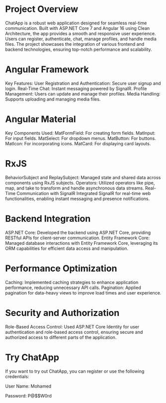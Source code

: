 # Project Overview
ChatApp is a robust web application designed for seamless real-time communication. Built with ASP.NET Core 7 and Angular 16 using Clean Architecture, the app provides a smooth and responsive user experience. Users can register, authenticate, chat, manage profiles, and handle media files. The project showcases the integration of various frontend and backend technologies, ensuring top-notch performance and scalability.

# Angular Framework
Key Features:
User Registration and Authentication: Secure user signup and login.
Real-Time Chat: Instant messaging powered by SignalR.
Profile Management: Users can update and manage their profiles.
Media Handling: Supports uploading and managing media files.

# Angular Material
Key Components Used:
MatFormField: For creating form fields.
MatInput: For input fields.
MatSelect: For dropdown menus.
MatButton: For buttons.
MatIcon: For incorporating icons.
MatCard: For displaying card layouts.

# RxJS
BehaviorSubject and ReplaySubject: Managed state and shared data across components using RxJS subjects.
Operators: Utilized operators like pipe, map, and take to transform and handle asynchronous data streams.
Real-Time Communication with SignalR
Integrated SignalR for real-time web functionalities, enabling instant messaging and presence notifications.

# Backend Integration

ASP.NET Core: Developed the backend using ASP.NET Core, providing RESTful APIs for client-server communication.
Entity Framework Core: Managed database interactions with Entity Framework Core, leveraging its ORM capabilities for efficient data access and manipulation.

# Performance Optimization

Caching: Implemented caching strategies to enhance application performance, reducing unnecessary API calls.
Pagination: Applied pagination for data-heavy views to improve load times and user experience.

# Security and Authorization
Role-Based Access Control: Used ASP.NET Core Identity for user authentication and role-based access control, ensuring secure and authorized access to different parts of the application.


# Try ChatApp

If you want to try out ChatApp, you can register or use the following credentials:

User Name: Mohamed

Password: P@$$W0rd
